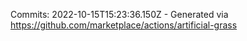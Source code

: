 Commits: 2022-10-15T15:23:36.150Z - Generated via https://github.com/marketplace/actions/artificial-grass
<br>
